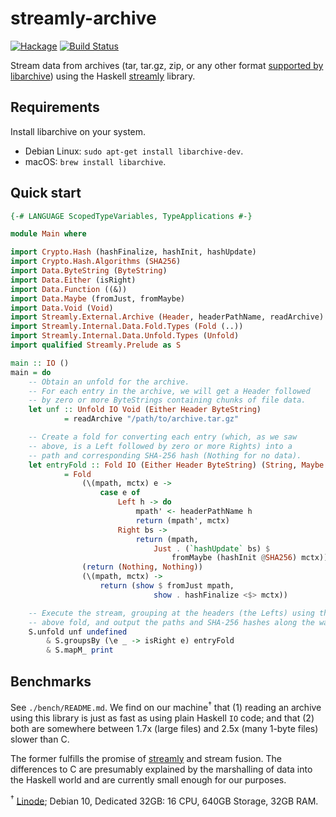 # streamly-archive

[![Hackage](https://img.shields.io/hackage/v/streamly-archive.svg?style=flat)](https://hackage.haskell.org/package/streamly-archive)
[![Build Status](https://travis-ci.org/shlok/streamly-archive.svg?branch=master)](https://travis-ci.org/shlok/streamly-archive)

Stream data from archives (tar, tar.gz, zip, or any other format [supported by libarchive](https://github.com/libarchive/libarchive/wiki/LibarchiveFormats)) using the Haskell [streamly](https://hackage.haskell.org/package/streamly) library.

## Requirements

Install libarchive on your system.

* Debian Linux: `sudo apt-get install libarchive-dev`.
* macOS: `brew install libarchive`.

## Quick start

```haskell
{-# LANGUAGE ScopedTypeVariables, TypeApplications #-}

module Main where

import Crypto.Hash (hashFinalize, hashInit, hashUpdate)
import Crypto.Hash.Algorithms (SHA256)
import Data.ByteString (ByteString)
import Data.Either (isRight)
import Data.Function ((&))
import Data.Maybe (fromJust, fromMaybe)
import Data.Void (Void)
import Streamly.External.Archive (Header, headerPathName, readArchive)
import Streamly.Internal.Data.Fold.Types (Fold (..))
import Streamly.Internal.Data.Unfold.Types (Unfold)
import qualified Streamly.Prelude as S

main :: IO ()
main = do
    -- Obtain an unfold for the archive.
    -- For each entry in the archive, we will get a Header followed
    -- by zero or more ByteStrings containing chunks of file data.
    let unf :: Unfold IO Void (Either Header ByteString)
            = readArchive "/path/to/archive.tar.gz"

    -- Create a fold for converting each entry (which, as we saw
    -- above, is a Left followed by zero or more Rights) into a
    -- path and corresponding SHA-256 hash (Nothing for no data).
    let entryFold :: Fold IO (Either Header ByteString) (String, Maybe String)
            = Fold
                (\(mpath, mctx) e ->
                    case e of
                        Left h -> do
                            mpath' <- headerPathName h
                            return (mpath', mctx)
                        Right bs ->
                            return (mpath,
                                Just . (`hashUpdate` bs) $
                                    fromMaybe (hashInit @SHA256) mctx))
                (return (Nothing, Nothing))
                (\(mpath, mctx) ->
                    return (show $ fromJust mpath,
                                show . hashFinalize <$> mctx))

    -- Execute the stream, grouping at the headers (the Lefts) using the
    -- above fold, and output the paths and SHA-256 hashes along the way.
    S.unfold unf undefined
        & S.groupsBy (\e _ -> isRight e) entryFold
        & S.mapM_ print
```

## Benchmarks

See `./bench/README.md`. We find on our machine<sup>†</sup> that (1) reading an archive using this library is just as fast as using plain Haskell `IO` code; and that (2) both are somewhere between 1.7x (large files) and 2.5x (many 1-byte files) slower than C.

The former fulfills the promise of [streamly](https://hackage.haskell.org/package/streamly) and stream fusion. The differences to C are presumably explained by the marshalling of data into the Haskell world and are currently small enough for our purposes.

<sup>†</sup> [Linode](https://linode.com); Debian 10, Dedicated 32GB: 16 CPU, 640GB Storage, 32GB RAM.
